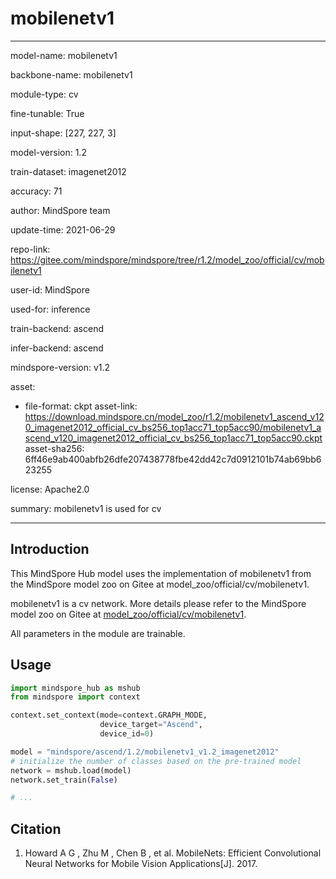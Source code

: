 # mobilenetv1

---

model-name: mobilenetv1

backbone-name: mobilenetv1

module-type: cv

fine-tunable: True

input-shape: [227, 227, 3]

model-version: 1.2

train-dataset: imagenet2012

accuracy: 71

author: MindSpore team

update-time: 2021-06-29

repo-link: <https://gitee.com/mindspore/mindspore/tree/r1.2/model_zoo/official/cv/mobilenetv1>

user-id: MindSpore

used-for: inference

train-backend: ascend

infer-backend: ascend

mindspore-version: v1.2

asset:

-
    file-format: ckpt
    asset-link: <https://download.mindspore.cn/model_zoo/r1.2/mobilenetv1_ascend_v120_imagenet2012_official_cv_bs256_top1acc71_top5acc90/mobilenetv1_ascend_v120_imagenet2012_official_cv_bs256_top1acc71_top5acc90.ckpt>
    asset-sha256: 6ff46e9ab400abfb26dfe207438778fbe42dd42c7d0912101b74ab69bb623255

license: Apache2.0

summary: mobilenetv1 is used for cv

---

## Introduction

This MindSpore Hub model uses the implementation of mobilenetv1 from the MindSpore model zoo on Gitee at model_zoo/official/cv/mobilenetv1.

mobilenetv1 is a cv network. More details please refer to the MindSpore model zoo on Gitee at [model_zoo/official/cv/mobilenetv1](https://gitee.com/mindspore/mindspore/blob/r1.2/model_zoo/official/cv/mobilenetv1/README.md).

All parameters in the module are trainable.

## Usage

```python
import mindspore_hub as mshub
from mindspore import context

context.set_context(mode=context.GRAPH_MODE,
                    device_target="Ascend",
                    device_id=0)

model = "mindspore/ascend/1.2/mobilenetv1_v1.2_imagenet2012"
# initialize the number of classes based on the pre-trained model
network = mshub.load(model)
network.set_train(False)

# ...
```

## Citation

1. Howard A G , Zhu M , Chen B , et al. MobileNets: Efficient Convolutional Neural Networks for Mobile Vision Applications[J]. 2017.
